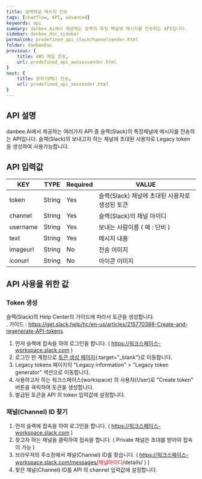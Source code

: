 ```yaml
---
title: 슬랙채널 메시지 전송
tags: [chatflow, API, advanced]
keywords: api
summary: danbee.Ai에서 제공하는 슬랙의 특정 채널에 메시지를 전송하는 API입니다.
sidebar: danbee_doc_sidebar
permalink: predefined_api_slackchannelsender.html
folder: danbeeDoc
previous: {
    title: AWS 메일 전송,
    url: predefined_api_awssessender.html
}
next: {
    title: 문자(SMS) 전송,
    url: predefined_api_smssender.html
}
---
```


## API 설명

danbee.Ai에서 제공하는 여러가지 API 중 슬랙(Slack)의 특정채널에 메시지를 전송하는 API임니다. 
슬랙(Slack)의 보내고자 하는 채널에 초대된 사용자로 Legacy token 을 생성하여 사용가능합니다.

## API 입력값

| KEY | TYPE | Required | VALUE |
|--------|--------|--------|--------|
| token | String | Yes | 슬랙(Slack) 채널에 초대된 사용자로 생성된 토큰 |
| channel | String | Yes | 슬랙(Slack)의 채널 아이디 |
| username | String | Yes | 보내는 사람이름 ( 예 : 단비 ) |
| text | String | Yes | 메시지 내용 |
| imageurl | String | No | 전송 이미지 |
| iconurl | String | No | 아이콘 이미지 |


## API 사용을 위한 값

### Token 생성
슬랙(Slack)의 Help Center의 가이드에 따라서 토큰을 생성합니다. <br />
. 가이드 : https://get.slack.help/hc/en-us/articles/215770388-Create-and-regenerate-API-tokens

1. 먼저 슬랙에 접속을 하여 로그인을 합니다. ( https://워크스페이스-workspace.slack.com )
2. 로그인 한 계정으로 <span class="link">[토큰 생성 페이지](https://api.slack.com/custom-integrations/legacy-tokens){:target="_blank"}</span>로 이동합니다.
3. Legacy tokens 페이지의 "Legacy information" > "Legacy token generator" 섹션으로 이동합니다.
4. 사용하고자 하는 워크스페이스(workspace) 의 사용자(User)로 "Create token" 버튼을 큭릭하여 토큰을 생성합니다.  
5. 발급된 토큰을 API 의 token 입력값에 설정합니다.

### 채널(Channel) ID 찾기
1. 먼저 슬랙에 접속을 하여 로그인을 합니다. ( https://워크스페이스-workspace.slack.com )
2. 찾고자 하는 채널을 클릭하여 접속을 합니다. ( Private 채널은 초대를 받아야 접속이 가능 )
3. 브라우저의 주소창에서 채널(Channel) ID를 찾습니다. ( https://워크스페이스-workspace.slack.com/messages/<font color="red">채널아이디</font>/details/ ) )
9. 찾은 채널(Channel) ID를 API 의 channel 입력값에 설정합니다.

<br />
